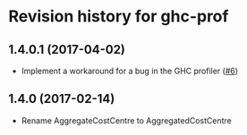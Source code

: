 # Revision history for ghc-prof

## 1.4.0.1 (2017-04-02)

* Implement a workaround for a bug in the GHC profiler ([#6](https://github.com/maoe/ghc-prof/issues/6))

## 1.4.0 (2017-02-14)

* Rename AggregateCostCentre to AggregatedCostCentre
